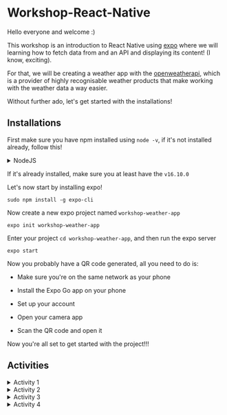 # Workshop-React-Native

Hello everyone and welcome :)


This workshop is an introduction to React Native using [expo](https://docs.expo.dev/) where we will learning how to fetch data from and an API and displaying its content! (I know, exciting).


For that, we will be creating a weather app with the [openweatherapi](https://openweathermap.org/api), which is a provider of highly recognisable weather products that make working with the weather data a way easier. 


Without further ado, let's get started with the installations!

## Installations

  First make sure you have npm installed using ```node -v```, if it's not installed already, follow this!

  <details>
    <summary>NodeJS</summary>


  1- To get this version, you can use the apt package manager. Refresh your local package index first:
  ```
  sudo apt update
  ```
  2- Then install Node.js:
  ```
  sudo apt install nodejs
  ```
  3- Check that the install was successful by querying node for its version number, make sure you at least have the ```v16.10.0```
  ```
  node -v
  ```
 4- Check that the install was successful by querying node for its version number, make sure you at least have the ```7.24.0```
  ```
 sudo apt install npm
  ```

  </details>

  If it's already installed, make sure you at least have the ```v16.10.0```

  Let's now start by installing expo! 
  ```
  sudo npm install -g expo-cli
  ```

  Now create a new expo project named ```workshop-weather-app```
  ```
  expo init workshop-weather-app
  ```

  Enter your project ```cd workshop-weather-app```, and then run the expo server
  ```
  expo start
  ```

  Now you probably have a QR code generated, all you need to do is:

  - Make sure you're on the same network as your phone

  - Install the Expo Go app on your phone

  - Set up your account

  - Open your camera app

  - Scan the QR code and open it

  Now you're all set to get started with the project!!!

  </details>

## Activities

  <details>
    <summary>Activity 1</summary>

We're going to use the [openweatherapi](https://openweathermap.org/api) API, so sign up to the website and copy your generated key [here](https://home.openweathermap.org/api_keys) 

This is the API we're going to use: 
```
"https://api.openweathermap.org/data/2.5/weather?q={City name}&appid={API key}"
```

Now, let's create a new folder called src, and inside it, create a new file called ```WeatherFetch.js```


And now try to use the API to fetch the weather data with a function named ```fetchWeatherData```, that takes ```cityName``` as parameter that represents the city we're looking for and returns the weather data for that city.

This is what the main function will look like:

```
API_KEY = 'your api key'

const WeatherFetch = () => {
  const fetchWeatherData = async (cityName) => {
    const response = await fetch(`https://api.openweathermap.org/data/2.5/weather?q=${cityName}&appid=${API_KEY}&units=metric`);
    //your code here
  }
  return (
    <View>
        <Text>In WeatherFetch</Text>
    </View>
  )
}
```
  </details>

  <details>
    <summary>Activity 2</summary>

Now that we can have fetch through our API, we will create a new file called ```WeatherInfo.js``` that will display each information that you want to display from that API.

Make sure to check the app on your phone and that it displays the content you're looking for!

This is what the code will look like:

```
const WeatherInfo = ({ weatherData }) => {
    const { 
        name,
        visibility,
        main: { temp, feels_like, temp_min, temp_max, pressure, humidity },
        ...
    } = weatherData;

  return () {
    <SafeAreaView>
        //data you want to display
    </SafeAreaView>
  }
}
```

Don't forget to call this component in the ```WeatherFetch``` component! :) 

  </details>

  <details>
    <summary>Activity 3</summary>

Now create a search bar component in a file called ```WeatherSearch``` that takes as parameters ```fetchWeatherData```.

This component will allow the user to search for a city and display the weather data of that specified city. 

For that, create a search bar and a button, and when the user presses the button, it should display the weather data for that city.

You can use the onPress event, and call the ```fetchWeatherData``` function and display the data.

  </details>

  <details>
    <summary>Activity 4</summary>

Now that you have an app, fully functional, you can style using any UI Component library you want, or you can use the default ones that expo provides.

I suggest you to use the [Tailwind](https://www.nativewind.dev/quick-starts/expo) library, which is a utility-first CSS framework for rapidly building custom designs.

  </details>

</details>